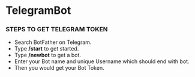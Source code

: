 # TelegramBot
### STEPS TO GET TELEGRAM TOKEN
* Search BotFather on Telegram.
* Type **/start** to get started.
* Type **/newbot** to get a bot.
* Enter your Bot name and unique Username which should end with bot.
* Then you would get your Bot Token.

